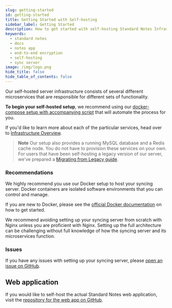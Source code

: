```yaml
---
slug: getting-started
id: getting-started
title: Getting Started with Self-hosting
sidebar_label: Getting Started
description: How to get started with self-hosting Standard Notes Infrastructure.
keywords:
  - standard notes
  - docs
  - notes app
  - end-to-end encryption
  - self-hosting
  - sync server
image: /img/logo.png
hide_title: false
hide_table_of_contents: false
---
```


Our self-hosted server infrastructure consists of several different microservices that are responsible for different sets of functionality.

**To begin your self-hosted setup**, we recommend using our [docker-compose setup with accompanying script](./docker.md) that will automate the process for you.

If you'd like to learn more about each of the particular services, head over to [Infrastructure Overview](./infrastructure-overview.md).

> **Note** Our setup also provides a running MySQL database and a Redis cache node. You do not have to provision these services on your own. For users that have been self-hosting a legacy version of our server, we've prepared a [Migrating from Legacy guide](./legacy-migration.md).

### Recommendations

We highly recommend you use our Docker setup to host your syncing server. Docker containers are isolated software environments that you can control and manage.

If you are new to Docker, please see the [official Docker documentation](https://docs.docker.com/get-started) on how to get started.

We recommend avoiding setting up your syncing server from scratch with Nginx unless you are proficient with Nginx. Setting up the full architecture can be challenging without full knowledge of how the syncing server and its microservices function.

### Issues

If you have any issues with setting up your syncing server, please [open an issue on GitHub](https://github.com/standardnotes/standalone/issues).

## Web application

If you would like to self-host the actual Standard Notes web application, visit the [repository for the web app on GitHub](https://github.com/standardnotes/web).
